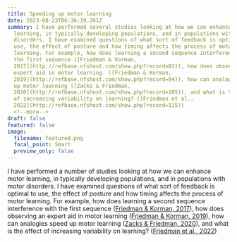 ```yaml
---
title: Speeding up motor learning
date: 2023-08-23T06:36:19.261Z
summary: I have performed several studies looking at how we can enhance motor
  learning, in typically developing populations, and in populations with motor
  disorders. I have examined questions of what sort of feedback is optimal to
  use, the effect of posture and how timing affects the process of motor
  learning. For example, how does learning a second sequence interference with
  the first sequence ([Friedman & Korman,
  2017](http://refbase.nfshost.com/show.php?record=83)), how does observing an
  expert aid in motor learning  ([Friedman & Korman,
  2019](http://refbase.nfshost.com/show.php?record=94)), how can analogies speed
  up motor learning ([Zacks & Friedman,
  2020](http://refbase.nfshost.com/show.php?record=105)), and what is the effect
  of increasing variability on learning? ([Friedman et al.,
  2022](http://refbase.nfshost.com/show.php?record=115))
  <!--more-->
draft: false
featured: false
image:
  filename: featured.png
  focal_point: Smart
  preview_only: false
---
```

I have performed a number of studies looking at how we can enhance motor learning, in typically developing populations, and in populations with motor disorders. I have examined questions of what sort of feedback is optimal to use, the effect of posture and how timing affects the process of motor learning. For example, how does learning a second sequence interference with the first sequence ([Friedman & Korman, 2017](http://refbase.nfshost.com/show.php?record=83)), how does observing an expert aid in motor learning  ([Friedman & Korman, 2019](http://refbase.nfshost.com/show.php?record=94)), how can analogies speed up motor learning ([Zacks & Friedman, 2020](http://refbase.nfshost.com/show.php?record=105)), and what is the effect of increasing variability on learning? ([Friedman et al., 2022](http://refbase.nfshost.com/show.php?record=115))
